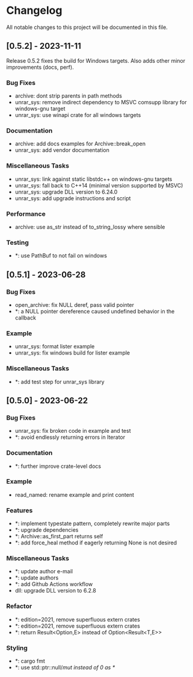 # Changelog

All notable changes to this project will be documented in this file.

## [0.5.2] - 2023-11-11

Release 0.5.2 fixes the build for Windows targets.
Also adds other minor improvements (docs, perf).

### Bug Fixes

-  archive: dont strip parents in path methods
-  unrar_sys: remove indirect dependency to MSVC comsupp library for windows-gnu target
-  unrar_sys: use winapi crate for all windows targets

### Documentation

-  archive: add docs examples for Archive::break_open
-  unrar_sys: add vendor documentation

### Miscellaneous Tasks

-  unrar_sys: link against static libstdc++ on windows-gnu targets
-  unrar_sys: fall back to C++14 (minimal version supported by MSVC)
-  unrar_sys: upgrade DLL version to 6.24.0
-  unrar_sys: add upgrade instructions and script

### Performance

-  archive: use as_str instead of to_string_lossy where sensible

### Testing

-  *: use PathBuf to not fail on windows

## [0.5.1] - 2023-06-28

### Bug Fixes

-  open_archive: fix NULL deref, pass valid pointer
-  *: a NULL pointer dereference caused undefined behavior in the callback

### Example

-  unrar_sys: format lister example
-  unrar_sys: fix windows build for lister example

### Miscellaneous Tasks

-  *: add test step for unrar_sys library

## [0.5.0] - 2023-06-22

### Bug Fixes

-  unrar_sys: fix broken code in example and test
-  *: avoid endlessly returning errors in Iterator

### Documentation

-  *: further improve crate-level docs

### Example

-  read_named: rename example and print content

### Features

-  *: implement typestate pattern, completely rewrite major parts
-  *: upgrade dependencies
-  *: Archive::as_first_part returns self
-  *: add force_heal method if eagerly returning None is not desired

### Miscellaneous Tasks

-  *: update author e-mail
-  *: update authors
-  *: add Github Actions workflow
-  dll: upgrade DLL version to 6.2.8

### Refactor

-  *: edition=2021, remove superfluous extern crates
-  *: edition=2021, remove superfluous extern crates
-  *: return Result<Option<T>,E> instead of Option<Result<T,E>>

### Styling

-  *: cargo fmt
-  *: use std::ptr::null/_mut instead of 0 as *_